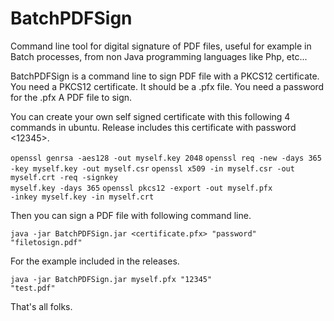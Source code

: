 # BatchPDFSign

Command line tool for digital signature of PDF files, useful for example in Batch processes, from non Java programming languages like Php, etc...
 
BatchPDFSign is a command line to sign PDF file with a PKCS12 certificate.
You need a PKCS12 certificate. It should be a <filename>.pfx file.
You need a password for the .pfx
A PDF file to sign.

You can create your own self signed certificate with this following 4 commands in ubuntu. Release includes this certificate with password <12345>.

<code>openssl genrsa -aes128 -out myself.key 2048</code>
<code>openssl req -new -days 365 -key myself.key -out myself.csr</code>
<code>openssl x509 -in myself.csr -out myself.crt -req -signkey myself.key -days 365</code>
<code>openssl pkcs12 -export -out myself.pfx -inkey myself.key -in myself.crt</code>

Then you can sign a PDF file with following command line.

<code>java -jar BatchPDFSign.jar <certificate.pfx> "password" "filetosign.pdf"</code>

For the example included in the releases.

<code>java -jar BatchPDFSign.jar myself.pfx "12345" "test.pdf"</code>

That's all folks.
